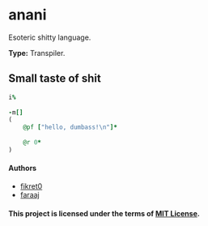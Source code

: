 # anani
Esoteric shitty language.

**Type:** Transpiler.

## Small taste of shit
```ruby  
i%   
    
-m[]   
(   
    @pf ["hello, dumbass!\n"]*   
    
    @r 0*   
)   
```  

#### Authors
- [fikret0](https://github.com/fikret0)
- [faraaj](https://github.com/faraaj)

#### This project is licensed under the terms of [MIT License](LICENSE).
